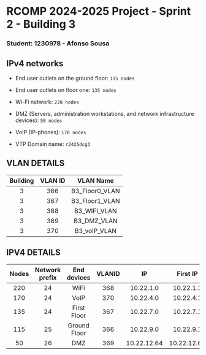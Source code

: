 RCOMP 2024-2025 Project - Sprint 2 - Building 3
===========================================
### Student: 1230978 - Afonso Sousa ###

## IPv4 networks ##

- End user outlets on the ground floor: `115 nodes`
- End user outlets on floor one: `135 nodes`
- Wi-Fi network: `220 nodes`
- DMZ (Servers, administration workstations, and network infrastructure devices): `50 nodes`
- VoIP (IP-phones): `170 nodes`


- VTP Domain name: `r2425dcg3`


## VLAN DETAILS ##

| Building | VLAN ID |   VLAN Name    |
|:--------:|:-------:|:--------------:|
|    3     |   366   | B3_Floor0_VLAN |
|    3     |   367   | B3_Floor1_VLAN |
|    3     |   368   |  B3_WIFI_VLAN  |
|    3     |   369   |  B3_DMZ_VLAN   |
|    3     |   370   |  B3_voIP_VLAN  |

## IPV4 DETAILS ##

| Nodes | Network prefix | End devices  | VLANID |     IP      |  First IP   |   Last IP    |  Broadcast   |
|:-----:|:--------------:|:------------:|:------:|:-----------:|:-----------:|:------------:|:------------:|
|  220  |       24       |     WiFi     |  368   |  10.22.1.0  |  10.22.1.1  | 10.22.1.254  | 10.22.1.255  |
|  170  |       24       |     VoIP     |  370   |  10.22.4.0  |  10.22.4.1  | 10.22.4.254  | 10.22.4.255  |
|  135  |       24       | First Floor  |  367   |  10.22.7.0  |  10.22.7.1  | 10.22.7.254  | 10.22.7.255  |
|  115  |       25       | Ground Floor |  366   |  10.22.9.0  |  10.22.9.1  | 10.22.9.126  | 10.22.9.127  |
|  50   |       26       |     DMZ      |  369   | 10.22.12.64 | 10.22.12.65 | 10.22.12.126 | 10.22.12.127 |



